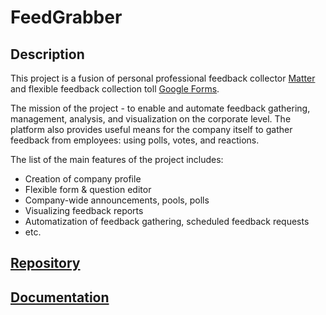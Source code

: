 # FeedGrabber
## Description
This project is a fusion of personal professional feedback collector  [Matter](https://matterapp.com/) and flexible feedback collection toll [Google Forms](https://docs.google.com/forms/).  

The mission of the project - to enable and automate feedback gathering, management, analysis, and visualization on the corporate level. The platform also provides useful means for the company itself to gather feedback from employees: using polls, votes, and reactions.  

The list of the main features of the project includes:
- Creation of company profile
- Flexible form & question editor
- Company-wide announcements, pools, polls
- Visualizing feedback reports 
- Automatization of feedback gathering, scheduled feedback requests
- etc.
## [Repository](https://github.com/BinaryStudioAcademy/bsa-2020-feedgrabber)
## [Documentation](https://docs.google.com/document/d/1w3am5e2E-JR0oIcaAaC0zwimuDQcugU-2WB41N4oy6s/edit?usp=sharing)